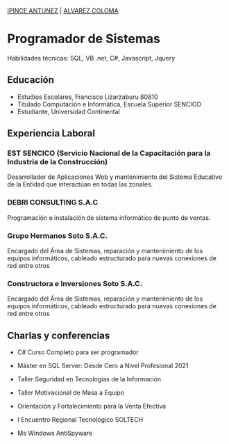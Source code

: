 [IPINCE ANTUNEZ](https://daniel-ipince.github.io/portafolio/) | [ALVAREZ COLOMA](https://jthnconti.github.io/portafoliojthn/)
# Programador de Sistemas
Habilidades técnicas: SQL, VB .net, C#, Javascript, Jquery
## Educación
- Estudios Escolares, Francisco Lizarzaburu 80810
- Titulado Computación e Informática, Escuela Superior SENCICO 
- Estudiante, Universidad Continental

## Experiencia Laboral
### EST SENCICO (Servicio Nacional de la Capacitación para la Industria de la Construcción)
Desarrollador de Aplicaciones Web y mantenimiento del Sistema Educativo de la Entidad que interactúan en todas las zonales.
### DEBRI CONSULTING S.A.C
Programación e instalación de sistema informático de punto de ventas.
### Grupo Hermanos Soto S.A.C.
Encargado del Área de Sistemas, reparación y mantenimiento de los equipos informáticos, cableado estructurado para nuevas conexiones de red entre otros
### Constructora e Inversiones Soto S.A.C.
Encargado del Área de Sistemas, reparación y mantenimiento de los equipos informáticos, cableado estructurado para nuevas conexiones de red entre otros

## Charlas y conferencias
- C# Curso Completo para ser programador

- Máster en SQL Server: Desde Cero a Nivel Profesional 2021

- Taller Seguridad en Tecnologías de la Información

- Taller Motivacional de Masa a Equipo

- Orientación y Fortalecimiento para la Venta Efectiva

- I Encuentro Regional Tecnológico SOLTECH
  
- Ms Windows AntiSpyware 

